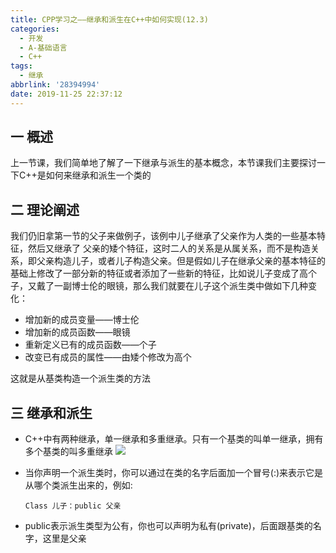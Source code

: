 ```yaml
---
title: CPP学习之——继承和派生在C++中如何实现(12.3)
categories:
  - 开发
  - A-基础语言
  - C++
tags:
  - 继承
abbrlink: '28394994'
date: 2019-11-25 22:37:12
---
```

## 一 概述

上一节课，我们简单地了解了一下继承与派生的基本概念，本节课我们主要探讨一下C++是如何来继承和派生一个类的  

<!--more-->

## 二 理论阐述

我们仍旧拿第一节的父子来做例子，该例中儿子继承了父亲作为人类的一些基本特征，然后又继承了 父亲的矮个特征，这时二人的关系是从属关系，而不是构造关系，即父亲构造儿子，或者儿子构造父亲。但是假如儿子在继承父亲的基本特征的基础上修改了一部分新的特征或者添加了一些新的特征，比如说儿子变成了高个子，又戴了一副博士伦的眼镜，那么我们就要在儿子这个派生类中做如下几种变化：  

* 增加新的成员变量——博士伦
* 增加新的成员函数——眼镜
* 重新定义已有的成员函数——个子
* 改变已有成员的属性——由矮个修改为高个

这就是从基类构造一个派生类的方法

## 三 继承和派生

* C++中有两种继承，单一继承和多重继承。只有一个基类的叫单一继承，拥有多个基类的叫多重继承
![][1]

* 当你声明一个派生类时，你可以通过在类的名字后面加一个冒号(:)来表示它是从哪个类派生出来的，例如: 

  ```
  Class 儿子：public 父亲
  ```

* public表示派生类型为公有，你也可以声明为私有(private)，后面跟基类的名字，这里是父亲


[1]:https://cdn.jsdelivr.net/gh/PGzxc/CDN@master/blog-image/cpp-extends-single-double.png